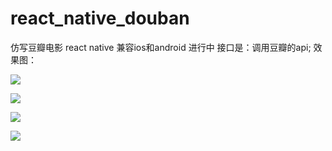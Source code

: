 # react_native_douban
仿写豆瓣电影 react native 兼容ios和android 进行中
接口是：调用豆瓣的api;
效果图：


![](https://user-gold-cdn.xitu.io/2018/12/3/16773adc570748e9?w=507&h=743&f=png&s=573023)

![](https://user-gold-cdn.xitu.io/2018/12/3/16773aec1c2ea78b?w=507&h=723&f=png&s=192667)

![](https://user-gold-cdn.xitu.io/2018/12/3/16773af6d85047a3?w=481&h=708&f=png&s=173080)

![](https://user-gold-cdn.xitu.io/2018/12/3/16773b003d87e443?w=483&h=745&f=png&s=144806)